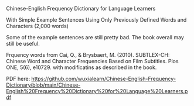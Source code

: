 Chinese-English Frequency Dictionary for Language Learners

With Simple Example Sentences Using Only Previously Defined Words and Characters (2,000 words)

Some of the example sentences are still pretty bad. The book overall may still be useful.

Frquency words from Cai, Q., & Brysbaert, M. (2010). SUBTLEX-CH: Chinese Word and Character Frequencies Based on Film Subtitles. Plos ONE, 5(6), e10729. with modificatins as described in the book.

PDF here: https://github.com/wuxialearn/Chinese-English-Frequency-Dictionary/blob/main/Chinese-English%20Frequency%20Dictionary%20for%20Language%20Learners.pdf
